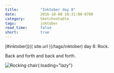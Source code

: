 ```yaml
---
title:          "Inktober day 8"
date:           2016-10-08 18:31:00-0700
category:       Sketchnotable
tags:           inktober
read_time:      false
short:          true
---
```

[#inktober]({{ site.url }}/tags/inktober) day 8: Rock.

Back and forth and back and forth.

![Rocking chair](https://media.bennorris.org/images/sketchnotable/inktober-2016/inktober-day-08.jpg){:loading="lazy"}
